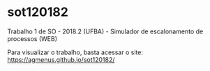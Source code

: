 # sot120182
Trabalho 1 de SO - 2018.2 (UFBA) - Simulador de escalonamento de processos (WEB)

Para visualizar o trabalho, basta acessar o site: https://agmenus.github.io/sot120182/

